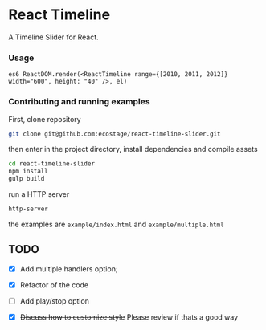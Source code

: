 React Timeline
=============

A Timeline Slider for React.

### Usage

`es6
ReactDOM.render(<ReactTimeline range={[2010, 2011, 2012]} width="600", height: "40" />, el)
`

### Contributing and running examples

First, clone repository

```bash
git clone git@github.com:ecostage/react-timeline-slider.git
```

then enter in the project directory, install dependencies and compile assets

```bash
cd react-timeline-slider
npm install
gulp build
```

run a HTTP server

```bash
http-server
```

the examples are `example/index.html` and `example/multiple.html`

## TODO

- [x] Add multiple handlers option;
- [x] Refactor of the code
- [ ] Add play/stop option
- [x] ~~Discuss how to customize style~~ Please review if thats a good way

